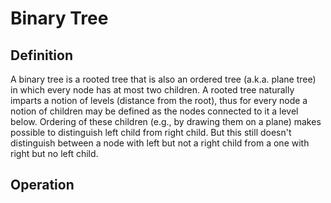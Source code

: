 # Binary Tree


## Definition

 A binary tree is a rooted tree that is also an ordered tree (a.k.a. plane tree) in which every node has at most two children.
 A rooted tree naturally imparts a notion of levels (distance from the root), thus for every node a notion of children may be defined as the nodes connected to it a level below.
 Ordering of these children (e.g., by drawing them on a plane) makes possible to distinguish left child from right child.
 But this still doesn't distinguish between a node with left but not a right child from a one with right but no left child.

## Operation
